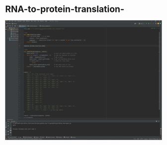 # RNA-to-protein-translation-

![Alt text for image](https://github.com/Katherine-Brown-8000/RNA-to-protein-Translation-/blob/main/DNA%20to%20protein%20function%20display.png)

